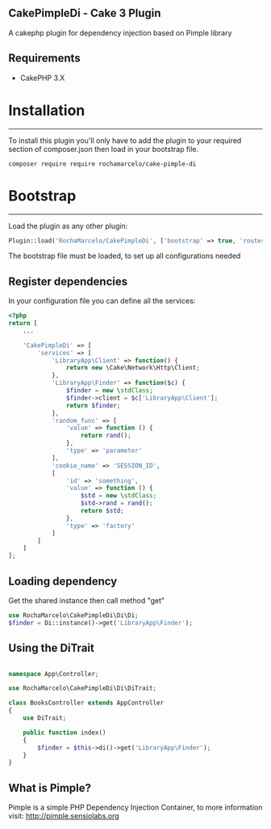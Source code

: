 ## CakePimpleDi - Cake 3 Plugin
A cakephp plugin for dependency injection based on Pimple library

## Requirements
* CakePHP 3.X

# Installation
---------
To install this plugin you'll only have to add the plugin to your required section of composer.json then load in your bootstrap file.

```
composer require require rochamarcelo/cake-pimple-di
```

# Bootstrap
---------

Load the plugin as any other plugin:

```php
Plugin::load('RochaMarcelo/CakePimpleDi', ['bootstrap' => true, 'routes' => false]);
```

The bootstrap file must be loaded, to set up all configurations needed

## Register dependencies

In your configuration file you can define all the services:

```php
<?php
return [
    ...

    'CakePimpleDi' => [
        'services' => [
            'LibraryApp\Client' => function() {
                return new \Cake\Network\Http\Client;
            },
            'LibraryApp\Finder' => function($c) {
                $finder = new \stdClass;
                $finder->client = $c['LibraryApp\Client'];
                return $finder;
            },
            'random_func' => [
                'value' => function () {
                    return rand();
                },
                'type' => 'parameter'
            ],
            'cookie_name' => 'SESSION_ID',
            [
                'id' => 'something',
                'value' => function () {
                    $std = new \stdClass;
                    $std->rand = rand();
                    return $std;
                },
                'type' => 'factory'
            ]
        ]
    ]
];
```

## Loading dependency
Get the shared instance then call method "get"

```php
use RochaMarcelo\CakePimpleDi\Di\Di;
$finder = Di::instance()->get('LibraryApp\Finder');
```

## Using the DiTrait

```php

namespace App\Controller;

use RochaMarcelo\CakePimpleDi\Di\DiTrait;

class BooksController extends AppController
{
	use DiTrait;

    public function index()
    {
        $finder = $this->di()->get('LibraryApp\Finder');
    }
}
```

## What is Pimple?

Pimple is a simple PHP Dependency Injection Container, to more information visit: http://pimple.sensiolabs.org

